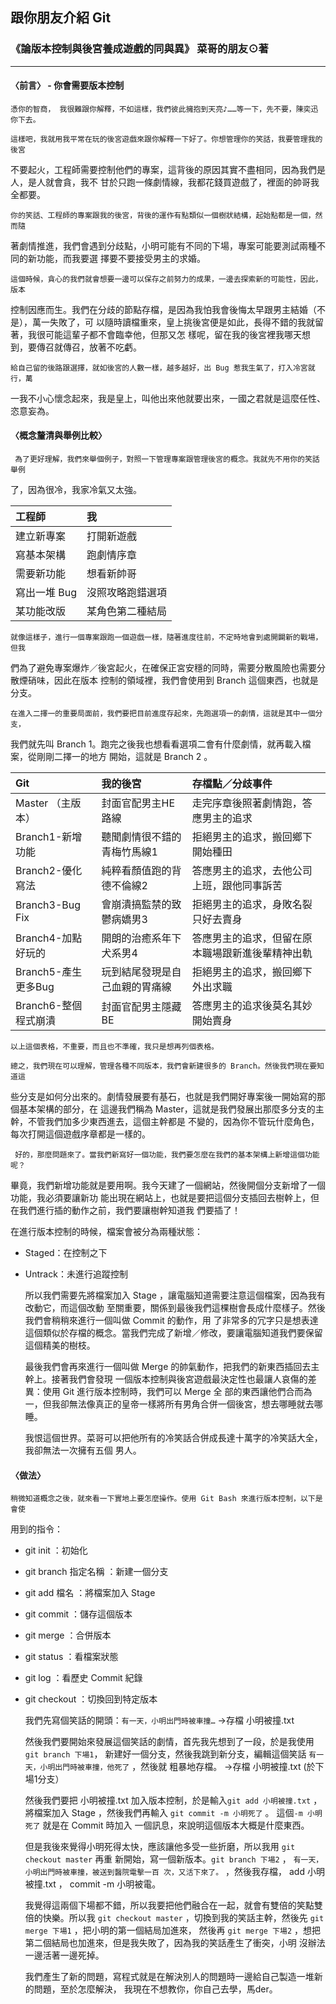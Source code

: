 ## 跟你朋友介紹 Git

### **《論版本控制與後宮養成遊戲的同與異》**   菜哥的朋友⊙著
-----

#### 〈前言〉 - 你會需要版本控制

    憑你的智商， 我很難跟你解釋，不如這樣，我們彼此擁抱到天亮♪……等一下，先不要，陳奕迅你下去。

    這樣吧，我就用我平常在玩的後宮遊戲來跟你解釋一下好了。你想管理你的笑話，我要管理我的後宮
不要起火，工程師需要控制他們的專案，這背後的原因其實不盡相同，因為我們是人，是人就會貪，我不
甘於只跑一條劇情線，我都花錢買遊戲了，裡面的帥哥我全都要。

    你的笑話、工程師的專案跟我的後宮，背後的運作有點類似一個樹狀結構，起始點都是一個，然而隨
著劇情推進，我們會遇到分歧點，小明可能有不同的下場，專案可能要測試兩種不同的新功能，而我要選
擇要不要接受男主的求婚。

    這個時候，貪心的我們就會想要一邊可以保存之前努力的成果，一邊去探索新的可能性，因此，版本
控制因應而生。我們在分歧的節點存檔，是因為我怕我會後悔太早跟男主結婚（不是），萬一失敗了，可
以隨時讀檔重來，皇上挑後宮便是如此，長得不錯的我就留著，我很可能這輩子都不會臨幸他，但那又怎
樣呢，留在我的後宮裡我哪天想到，要傳召就傳召，放著不吃虧。

    給自己留的後路跟選擇，就如後宮的人數一樣，越多越好，出 Bug 惹我生氣了，打入冷宮就行，萬
一我不小心懷念起來，我是皇上，叫他出來他就要出來，一國之君就是這麼任性、恣意妄為。

#### 〈概念釐清與舉例比較〉

     為了更好理解，我們來舉個例子，對照一下管理專案跟管理後宮的概念。我就先不用你的笑話舉例
了，因為很冷，我家冷氣又太強。

| 工程師 | 我 |
| :----- | :-----|
| 建立新專案 | 打開新遊戲 |
| 寫基本架構 | 跑劇情序章 |
| 需要新功能 | 想看新帥哥 |
| 寫出一堆 Bug | 沒照攻略跑錯選項 |
| 某功能改版 | 某角色第二種結局 |

    就像這樣子，進行一個專案跟跑一個遊戲一樣，隨著進度往前，不定時地會到處開闢新的戰場，但我
們為了避免專案爆炸／後宮起火，在確保正宮安穩的同時，需要分散風險也需要分散煙硝味，因此在版本
控制的領域裡，我們會使用到 Branch 這個東西，也就是分支。

    在進入二擇一的重要局面前，我們要把目前進度存起來，先跑選項一的劇情，這就是其中一個分支，
我們就先叫 Branch 1。跑完之後我也想看看選項二會有什麼劇情，就再載入檔案，從剛剛二擇一的地方
開始，這就是 Branch 2 。

| Git | 我的後宮 | 存檔點／分歧事件 |
| :------ |:----- |:----- |
| Master （主版本） | 封面官配男主HE路線 | 走完序章後照著劇情跑，答應男主的追求 |
| Branch1-新增功能 | 聽聞劇情很不錯的青梅竹馬線1 | 拒絕男主的追求，搬回鄉下開始種田 |
| Branch2-優化寫法 | 純粹看顏值跑的背德不倫線2 | 答應男主的追求，去他公司上班，跟他同事訴苦 |
| Branch3-Bug Fix | 會崩潰搞監禁的致鬱病嬌男3 | 拒絕男主的追求，身敗名裂只好去賣身 |
| Branch4-加點好玩的 | 開朗的治癒系年下犬系男4 | 答應男主的追求，但留在原本職場跟新進後輩精神出軌 |
| Branch5-產生更多Bug | 玩到結尾發現是自己血親的胃痛線 |拒絕男主的追求，搬回鄉下外出求職 |
| Branch6-整個程式崩潰 | 封面官配男主隱藏BE | 答應男主的追求後莫名其妙開始賣身 |

    以上這個表格，不重要，而且也不準確，我只是想再列個表格。

    總之，我們現在可以理解，管理各種不同版本，我們會新建很多的 Branch。然後我們現在要知道這
些分支是如何分出來的。劇情發展要有基石，也就是我們開好專案後一開始寫的那個基本架構的部分，在
這邊我們稱為 Master，這就是我們發展出那麼多分支的主幹，不管我們加多少東西進去，這個主幹都是
不變的，因為你不管玩什麼角色，每次打開這個遊戲序章都是一樣的。

     好的，那麼問題來了。當我們新寫好一個功能，我們要怎麼在我們的基本架構上新增這個功能呢？
畢竟，我們新增功能就是要用啊。我今天建了一個網站，然後開個分支新增了一個功能，我必須要讓新功
能出現在網站上，也就是要把這個分支插回去樹幹上，但在我們進行插的動作之前，我們要讓樹幹知道我
們要插了！

在進行版本控制的時候，檔案會被分為兩種狀態：

* Staged：在控制之下
* Untrack：未進行追蹤控制

    所以我們需要先將檔案加入 Stage ，讓電腦知道需要注意這個檔案，因為我有改動它，而這個改動
至關重要，關係到最後我們這棵樹會長成什麼樣子。然後我們會稍稍來進行一個叫做 Commit 的動作，用
了非常多的冗字只是想表達這個類似於存檔的概念。當我們完成了新增／修改，要讓電腦知道我們要保留
這個精美的樹枝。

    最後我們會再來進行一個叫做 Merge 的帥氣動作，把我們的新東西插回去主幹上。接著我們會發現
一個版本控制與後宮遊戲最決定性也最讓人哀傷的差異：使用 Git 進行版本控制時，我們可以 Merge 全
部的東西讓他們合而為一，但我卻無法像真正的皇帝一樣將所有男角合併一個後宮，想去哪睡就去哪睡。

    我恨這個世界。菜哥可以把他所有的冷笑話合併成長達十萬字的冷笑話大全，我卻無法一次擁有五個
男人。

#### 〈做法〉

    稍微知道概念之後，就來看一下實地上要怎麼操作。使用 Git Bash 來進行版本控制，以下是會使
用到的指令：

* git init ：初始化
* git branch 指定名稱 ：新建一個分支
* git add 檔名 ：將檔案加入 Stage
* git commit  ：儲存這個版本
* git merge ：合併版本

* git status ：看檔案狀態
* git log ：看歷史 Commit 紀錄
* git checkout ：切換回到特定版本

     我們先寫個笑話的開頭：`有一天，小明出門時被車撞…` →存檔 小明被撞.txt

     然後我們要開始來發展這個笑話的劇情，首先我先想到了一段，於是我使用`git branch 下場1`，
新建好一個分支，然後我跳到新分支，編輯這個笑話 `有一天，小明出門時被車撞，他死了` ，然後就
粗暴地存檔。 →存檔 小明被撞.txt (於下場1分支）

    然後我們要把 小明被撞.txt 加入版本控制，於是輸入`git add 小明被撞.txt` ，將檔案加入
Stage ，然後我們再輸入 `git commit -m 小明死了` 。 這個`-m 小明死了` 就是在 Commit 時加入
一個訊息，來說明這個版本大概是什麼東西。

    但是我後來覺得小明死得太快，應該讓他多受一些折磨，所以我用 `git checkout master` 再重
新開始，寫一個新版本。`git branch 下場2` ， `有一天，小明出門時被車撞，被送到醫院電擊一百
次，又活下來了。` ，然後我存檔， add  小明被撞.txt ， commit -m 小明被電。

    我覺得這兩個下場都不錯，所以我要把他們融合在一起，就會有雙倍的笑點雙倍的快樂。所以我 `git
checkout master` ，切換到我的笑話主幹，然後先 `git merge 下場1` ，把小明的第一個結局加進來，
然後再 `git merge 下場2` ，想把第二個結局也加進來，但是我失敗了，因為我的笑話產生了衝突，小明
沒辦法一邊活著一邊死掉。

    我們產生了新的問題，寫程式就是在解決別人的問題時一邊給自己製造一堆新的問題，至於怎麼解決，
我現在不想教你，你自己去學，馬der。
